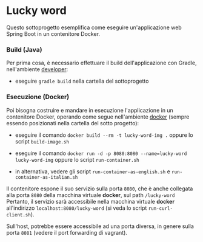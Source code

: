 # Lucky word

Questo sottoprogetto esemplifica come eseguire un'applicazione web Spring Boot 
in un contenitore Docker. 

### Build (Java)  

Per prima cosa, è necessario effettuare il build dell'applicazione con Gradle,  
nell'ambiente [developer](../../environments/developer/): 

* eseguire `gradle build` nella cartella del sottoprogetto 

### Esecuzione (Docker)  

Poi bisogna costruire e mandare in esecuzione l'applicazione in un contenitore Docker, 
operando come segue nell'ambiente [docker](../../environments/docker/) 
(sempre essendo posizionati nella cartella del sotto progetto): 

* eseguire il comando `docker build --rm -t lucky-word-img .` 
  oppure lo script `build-image.sh` 
 
* eseguire il comando `docker run -d -p 8080:8080 --name=lucky-word lucky-word-img` 
  oppure lo script `run-container.sh` 
  
* in alternativa, vedere gli script `run-container-as-english.sh` e 
  `run-container-as-italian.sh`

Il contenitore espone il suo servizio sulla porta `8080`, 
che è anche collegata alla porta `8080` della macchina virtuale **docker**, 
sul path `/lucky-word` 
Pertanto, il servizio sarà accessibile nella macchina virtuale **docker** 
all'indirizzo `localhost:8080/lucky-word` 
(si veda lo script `run-curl-client.sh`). 

Sull'host, potrebbe essere accessibile ad una porta diversa, 
in genere sulla porta `8081` (vedere il port forwarding di vagrant). 